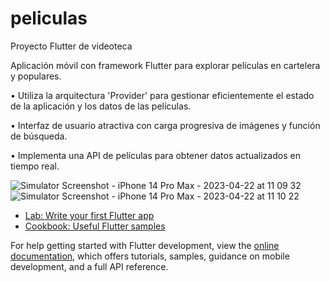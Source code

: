 # peliculas

Proyecto Flutter de videoteca

Aplicación móvil con framework Flutter para explorar películas en cartelera y populares.

•	Utiliza la arquitectura 'Provider' para gestionar eficientemente el estado de la aplicación y los datos de las películas.

•	Interfaz de usuario atractiva con carga progresiva de imágenes y función de búsqueda.

•	Implementa una API de películas para obtener datos actualizados en tiempo real.


![Simulator Screenshot - iPhone 14 Pro Max - 2023-04-22 at 11 09 32](https://user-images.githubusercontent.com/113539473/233775700-b11d0e4a-6c24-4e81-aa4f-fc35b84e1d90.png)
![Simulator Screenshot - iPhone 14 Pro Max - 2023-04-22 at 11 10 22](https://user-images.githubusercontent.com/113539473/233775728-3d4c3c8e-1978-409e-823f-b1a3ccf424ec.png)


- [Lab: Write your first Flutter app](https://docs.flutter.dev/get-started/codelab)
- [Cookbook: Useful Flutter samples](https://docs.flutter.dev/cookbook)

For help getting started with Flutter development, view the
[online documentation](https://docs.flutter.dev/), which offers tutorials,
samples, guidance on mobile development, and a full API reference.
